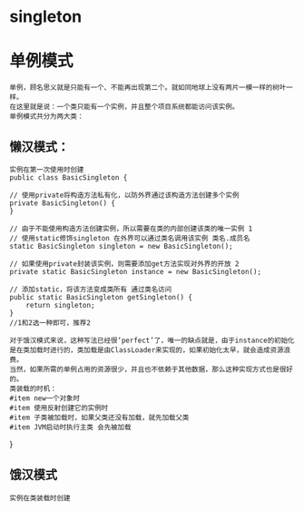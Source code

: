 # singleton
# 单例模式
	单例，顾名思义就是只能有一个、不能再出现第二个。就如同地球上没有两片一模一样的树叶一样。
	在这里就是说：一个类只能有一个实例，并且整个项目系统都能访问该实例。
	单例模式共分为两大类：
## 懒汉模式：
	实例在第一次使用时创建
	public class BasicSingleton {

	// 使用private将构造方法私有化，以防外界通过该构造方法创建多个实例
	private BasicSingleton() {
	}

	// 由于不能使用构造方法创建实例，所以需要在类的内部创建该类的唯一实例 1
	// 使用static修饰singleton 在外界可以通过类名调用该实例 类名.成员名
	static BasicSingleton singleton = new BasicSingleton();

	// 如果使用private封装该实例，则需要添加get方法实现对外界的开放 2
	private static BasicSingleton instance = new BasicSingleton();

	// 添加static，将该方法变成类所有 通过类名访问
	public static BasicSingleton getSingleton() {
		return singleton;
	}
	//1和2选一种即可，推荐2
	
	对于饿汉模式来说，这种写法已经很‘perfect’了，唯一的缺点就是，由于instance的初始化是在类加载时进行的，类加载是由ClassLoader来实现的，如果初始化太早，就会造成资源浪费。
	当然，如果所需的单例占用的资源很少，并且也不依赖于其他数据，那么这种实现方式也是很好的。
	类装载的时机：
	#item new一个对象时
	#item 使用反射创建它的实例时
	#item 子类被加载时，如果父类还没有加载，就先加载父类
	#item JVM启动时执行主类 会先被加载

}
## 饿汉模式
	实例在类装载时创建
	


